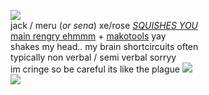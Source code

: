 ![](https://autism.crd.co/assets/images/gallery01/23c4664a_original.gif?v=aaa3f391)  
jack / meru (*or sena*) xe/rose [*SQUISHES YOU*](https://github.com/ichikuu)  
[main rengry ehmmm](https://rentry.org/scenario_liar) + [makotools](https://enstars.link/@matenrou) yay  
shakes my head.. my brain shortcircuits often  
typically non verbal / semi verbal sorryy  
im cringe so be careful its like the plague ![](https://cdn.discordapp.com/attachments/729124835296280689/1087785064059916319/image.png)  
![](https://cdn.discordapp.com/attachments/729124835296280689/1089073187712675850/image.jpeg)
